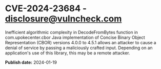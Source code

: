 # CVE-2024-23684 - disclosure@vulncheck.com

Inefficient algorithmic complexity in DecodeFromBytes function in com.upokecenter.cbor Java implementation of Concise Binary Object Representation (CBOR) versions 4.0.0 to 4.5.1 allows an attacker to cause a denial of service by passing a maliciously crafted input. Depending on an application's use of this library, this may be a remote attacker.



**Publish date:** 2024-01-19

